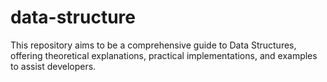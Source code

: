 # data-structure
This repository aims to be a comprehensive guide to Data Structures, offering theoretical explanations, practical implementations, and examples to assist developers.
